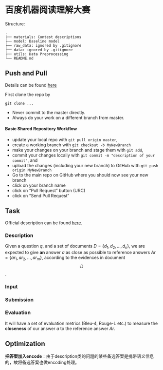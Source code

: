 # 百度机器阅读理解大赛

Structure:

```
.
├── materials: Contest descriptions
├── model: Baseline model
├── raw_data: ignored by .gitignore
├── data: ignored by .gitignore
├── utils: Data Preprocessing
└── README.md
```



## Push and Pull

Details can be found [here](https://uoftcoders.github.io/studyGroup/lessons/git/collaboration/lesson/)

First clone the repo by

```
git clone ...
```

- Never commit to the master directly.
- Always do your work on a different branch from master.

#### Basic Shared Repository Workflow

- update your local repo with `git pull origin master`,
- create a working branch with `git checkout -b MyNewBranch`
- make your changes on your branch and stage them with `git add`,
- commit your changes locally with `git commit -m "description of your commit"`, and
- upload the changes (including your new branch) to GitHub with `git push origin MyNewBranch`
- Go to the main repo on GitHub where you should now see your new branch
- click on your branch name
- click on “Pull Request” button (URC)
- click on “Send Pull Request”



## Task

Official description can be found [here](https://ai.baidu.com/broad/introduction?dataset=dureader).

### Description

Given a question $q$, and a set of documents $D = \{d_1, d_2, ..., d_n\}$, we are expected to give **an** answer $a$ as close as possible to reference answers $Ar = \{ar_1, ar_2, ..., ar_m\}$, according to the evidences in document $$D$$.



### Input





### Submission





### Evaluation

It will have a set of evaluation metrics (Bleu-4, Rouge-L etc.) to measure the **closeness** of our answer $a$ to the reference answer $Ar$.





## Optimization

**把答案加入encode**：由于description类的问题的某些备选答案是携带语义信息的，故将备选答案也做encoding处理。

